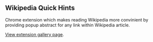 ## Wikipedia Quick Hints ##

Chrome extension which makes reading Wikipedia more convinient by providing popup abstract for any link within Wikipedia article.

[View extension gallery page].

[View extension gallery page]: https://chrome.google.com/webstore/detail/ldnhgfghebflgcndlbppfanbchpgmkna
